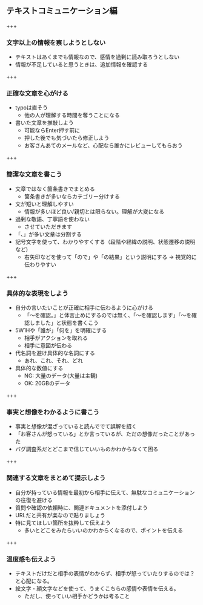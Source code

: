 ## テキストコミュニケーション編

+++

### 文字以上の情報を察しようとしない

* テキストはあくまでも情報なので、感情を過剰に読み取ろうとしない
* 情報が不足していると思うときは、追加情報を確認する

+++

### 正確な文章を心がける

* typoは直そう
  * 他の人が理解する時間を奪うことになる
* 書いた文章を推敲しよう
  * 可能ならEnter押す前に
  * 押した後でも気づいたら修正しよう
  * お客さんあてのメールなど、心配なら誰かにレビューしてもらおう

+++

### 簡潔な文章を書こう

* 文章ではなく箇条書きでまとめる
  * 箇条書きが多いならカテゴリー分けする
* 文が短いと理解しやすい
  * 情報が多いほど良い/親切とは限らない。理解が大変になる
* 過剰な敬語、丁寧語を使わない
  * させていただきます
* 「、」が多い文章は分割する
* 記号文字を使って、わかりやすくする（段階や経緯の説明、状態遷移の説明など)
    * 右矢印などを使って「ので」や「の結果」という説明にする → 視覚的に伝わりやすい

+++

### 具体的な表現をしよう

* 自分の言いたいことが正確に相手に伝わるように心がける
  * 「〜を確認。」と体言止めにするのでは無く、「〜を確認します」「〜を確認しました」と状態を書くこう
* 5W1Hや「誰が」「何を」を明確にする
  * 相手がアクションを取れる
  * 相手に意図が伝わる
* 代名詞を避け具体的な名詞にする
  * あれ、これ、それ、どれ
* 具体的な数値にする
  * NG: 大量のデータ(大量は主観)
  * OK: 20GBのデータ

+++

### 事実と想像をわかるように書こう

* 事実と想像が混ざっていると読んででて誤解を招く
* 「お客さんが怒っている」とか言っているが、ただの想像だったことがあった
* バグ調査系だとどこまで信じていいものかわからなくて困る

+++

### 関連する文章をまとめて提示しよう

* 自分が持っている情報を最初から相手に伝えて、無駄なコミュニケーションの往復を避ける
* 質問や確認の依頼時に、関連ドキュメントを添付しよう
* URLだと共有が楽なので貼りましょう
* 特に見てほしい箇所を抜粋して伝えよう
  * 多いとどこをみたらいいのかわからくなるので、ポイントを伝える

+++

### 温度感も伝えよう

* テキストだけだと相手の表情がわからず、相手が怒っていたりするのでは？と心配になる。
* 絵文字・顔文字などを使って、うまくこちらの感情や表情を伝える。
  * ただし、使っていい相手かどうかは考ること
